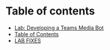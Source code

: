 # Table of contents

* [Lab: Developing a Teams Media Bot](README.md)
* [Table of Contents](table-of-contents.md)
* [LAB FIXES](lab-fixes.md)


